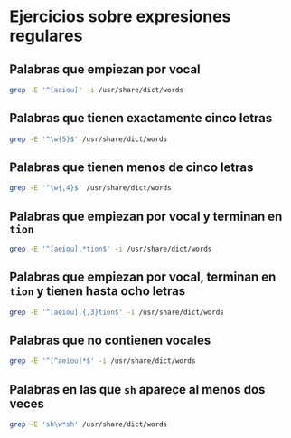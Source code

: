 # Ejercicios sobre expresiones regulares

## Palabras que empiezan por vocal

```bash
grep -E '^[aeiou]' -i /usr/share/dict/words
```

## Palabras que tienen exactamente cinco letras

```bash
grep -E '^\w{5}$' /usr/share/dict/words
```

## Palabras que tienen menos de cinco letras

```bash
grep -E '^\w{,4}$' /usr/share/dict/words
```

## Palabras que empiezan por vocal y terminan en `tion`

```bash
grep -E '^[aeiou].*tion$' -i /usr/share/dict/words
```

## Palabras que empiezan por vocal, terminan en `tion` y tienen hasta ocho letras

```bash
grep -E '^[aeiou].{,3}tion$' -i /usr/share/dict/words
```

## Palabras que no contienen vocales

```bash
grep -E '^[^aeiou]*$' -i /usr/share/dict/words
```

## Palabras en las que `sh` aparece al menos dos veces

```bash
grep -E 'sh\w*sh' /usr/share/dict/words
```
